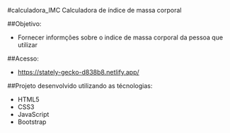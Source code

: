 #calculadora_IMC
Calculadora de índice de massa corporal

##Objetivo:
- Fornecer informções sobre o indice de massa corporal da pessoa que utilizar

##Acesso:
- https://stately-gecko-d838b8.netlify.app/

##Projeto desenvolvido utilizando as técnologias:
- HTML5
- CSS3
- JavaScript
- Bootstrap
